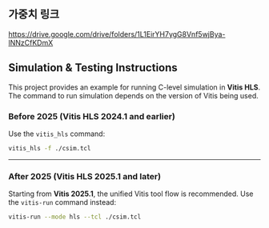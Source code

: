 
## 가중치 링크

https://drive.google.com/drive/folders/1L1EirYH7ygG8Vnf5wjBya-lNNzCfKDmX

## Simulation & Testing Instructions


This project provides an example for running C-level simulation in **Vitis HLS**. The command to run simulation depends on the version of Vitis being used.

### **Before 2025 (Vitis HLS 2024.1 and earlier)**

Use the `vitis_hls` command:

```bash
vitis_hls -f ./csim.tcl
```

---

### **After 2025 (Vitis HLS 2025.1 and later)**

Starting from **Vitis 2025.1**, the unified Vitis tool flow is recommended. Use the `vitis-run` command instead:

```bash
vitis-run --mode hls --tcl ./csim.tcl
```

</details>
